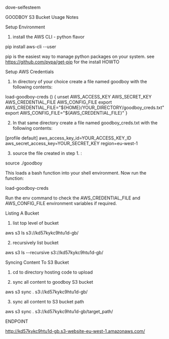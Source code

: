 dove-selfesteem


GOODBOY S3 Bucket Usage Notes

Setup Environment

1. install the AWS CLI - python flavor

pip install aws-cli --user

pip is the easiest way to manage python packages on your
system. see https://github.com/pypa/get-pip for the install
HOWTO


Setup AWS Credentials 

1. In directory of your choice create a file named goodboy with the following contents:

load-goodboy-creds () {
unset AWS_ACCESS_KEY AWS_SECRET_KEY AWS_CREDENTIAL_FILE AWS_CONFIG_FILE
export AWS_CREDENTIAL_FILE="${HOME}/YOUR_DIRECTORY/goodboy_creds.txt"
export AWS_CONFIG_FILE="${AWS_CREDENTIAL_FILE}"
}

2. In that same directory create a file named goodboy_creds.txt with the
following contents:

[profile default]
aws_access_key_id=YOUR_ACCESS_KEY_ID
aws_secret_access_key=YOUR_SECRET_KEY
region=eu-west-1

3. source the file created in step 1. :

source ./goodboy

This loads a bash function into your shell environment. Now run the function:

load-goodboy-creds 

Run the env command to check the AWS_CREDENTIAL_FILE and AWS_CONFIG_FILE 
environment variables if required.


Listing A Bucket

1. list top level of bucket 

aws s3 ls s3://kd57kykc9htu1d-gb/

2. recursively list bucket

aws s3 ls --recursive s3://kd57kykc9htu1d-gb/



Syncing Content To S3 Bucket

1. cd to directory hosting code to upload

2. sync all content to goodboy S3 bucket

aws s3 sync . s3://kd57kykc9htu1d-gb/

3. sync all content to S3 bucket path

aws s3 sync . s3://kd57kykc9htu1d-gb/target_path/


ENDPOINT

http://kd57kykc9htu1d-gb.s3-website-eu-west-1.amazonaws.com/




